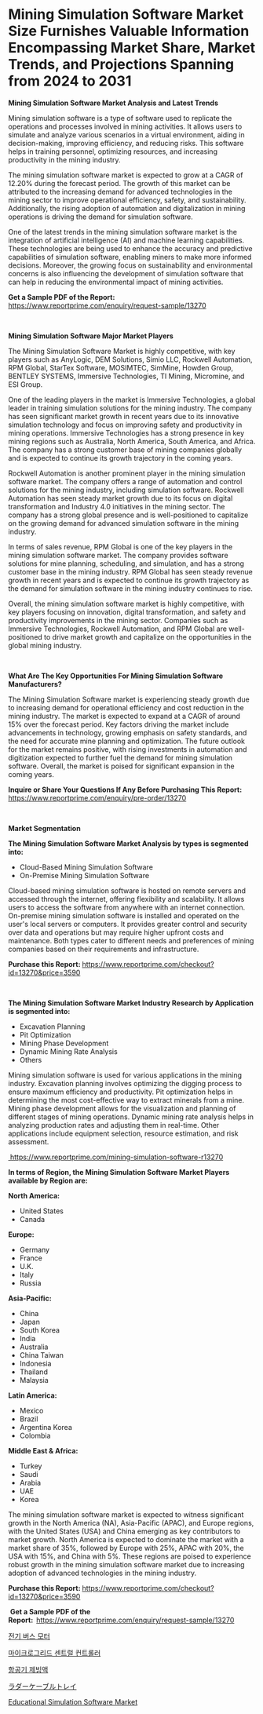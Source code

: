 <p><h1>Mining Simulation Software Market Size Furnishes Valuable Information Encompassing Market Share, Market Trends, and Projections Spanning from 2024 to 2031</h1></p><p><strong>Mining Simulation Software Market Analysis and Latest Trends</strong></p>
<p><p>Mining simulation software is a type of software used to replicate the operations and processes involved in mining activities. It allows users to simulate and analyze various scenarios in a virtual environment, aiding in decision-making, improving efficiency, and reducing risks. This software helps in training personnel, optimizing resources, and increasing productivity in the mining industry.</p><p>The mining simulation software market is expected to grow at a CAGR of 12.20% during the forecast period. The growth of this market can be attributed to the increasing demand for advanced technologies in the mining sector to improve operational efficiency, safety, and sustainability. Additionally, the rising adoption of automation and digitalization in mining operations is driving the demand for simulation software.</p><p>One of the latest trends in the mining simulation software market is the integration of artificial intelligence (AI) and machine learning capabilities. These technologies are being used to enhance the accuracy and predictive capabilities of simulation software, enabling miners to make more informed decisions. Moreover, the growing focus on sustainability and environmental concerns is also influencing the development of simulation software that can help in reducing the environmental impact of mining activities.</p></p>
<p><strong>Get a Sample PDF of the Report:&nbsp;</strong> <a href="https://www.reportprime.com/enquiry/request-sample/13270">https://www.reportprime.com/enquiry/request-sample/13270</a></p>
<p>&nbsp;</p>
<p><strong>Mining Simulation Software Major Market Players</strong></p>
<p><p>The Mining Simulation Software Market is highly competitive, with key players such as AnyLogic, DEM Solutions, Simio LLC, Rockwell Automation, RPM Global, StarTex Software, MOSIMTEC, SimMine, Howden Group, BENTLEY SYSTEMS, Immersive Technologies, TI Mining, Micromine, and ESI Group. </p><p>One of the leading players in the market is Immersive Technologies, a global leader in training simulation solutions for the mining industry. The company has seen significant market growth in recent years due to its innovative simulation technology and focus on improving safety and productivity in mining operations. Immersive Technologies has a strong presence in key mining regions such as Australia, North America, South America, and Africa. The company has a strong customer base of mining companies globally and is expected to continue its growth trajectory in the coming years.</p><p>Rockwell Automation is another prominent player in the mining simulation software market. The company offers a range of automation and control solutions for the mining industry, including simulation software. Rockwell Automation has seen steady market growth due to its focus on digital transformation and Industry 4.0 initiatives in the mining sector. The company has a strong global presence and is well-positioned to capitalize on the growing demand for advanced simulation software in the mining industry.</p><p>In terms of sales revenue, RPM Global is one of the key players in the mining simulation software market. The company provides software solutions for mine planning, scheduling, and simulation, and has a strong customer base in the mining industry. RPM Global has seen steady revenue growth in recent years and is expected to continue its growth trajectory as the demand for simulation software in the mining industry continues to rise.</p><p>Overall, the mining simulation software market is highly competitive, with key players focusing on innovation, digital transformation, and safety and productivity improvements in the mining sector. Companies such as Immersive Technologies, Rockwell Automation, and RPM Global are well-positioned to drive market growth and capitalize on the opportunities in the global mining industry.</p></p>
<p>&nbsp;</p>
<p><strong>What Are The Key Opportunities For Mining Simulation Software Manufacturers?</strong></p>
<p><p>The Mining Simulation Software market is experiencing steady growth due to increasing demand for operational efficiency and cost reduction in the mining industry. The market is expected to expand at a CAGR of around 15% over the forecast period. Key factors driving the market include advancements in technology, growing emphasis on safety standards, and the need for accurate mine planning and optimization. The future outlook for the market remains positive, with rising investments in automation and digitization expected to further fuel the demand for mining simulation software. Overall, the market is poised for significant expansion in the coming years.</p></p>
<p><strong>Inquire or Share Your Questions If Any Before Purchasing This Report:</strong> <a href="https://www.reportprime.com/enquiry/pre-order/13270">https://www.reportprime.com/enquiry/pre-order/13270</a></p>
<p>&nbsp;</p>
<p><strong>Market Segmentation</strong></p>
<p><strong>The Mining Simulation Software Market Analysis by types is segmented into:</strong></p>
<p><ul><li>Cloud-Based Mining Simulation Software</li><li>On-Premise Mining Simulation Software</li></ul></p>
<p><p>Cloud-based mining simulation software is hosted on remote servers and accessed through the internet, offering flexibility and scalability. It allows users to access the software from anywhere with an internet connection. On-premise mining simulation software is installed and operated on the user's local servers or computers. It provides greater control and security over data and operations but may require higher upfront costs and maintenance. Both types cater to different needs and preferences of mining companies based on their requirements and infrastructure.</p></p>
<p><strong>Purchase this Report:&nbsp;</strong><a href="https://www.reportprime.com/checkout?id=13270&price=3590">https://www.reportprime.com/checkout?id=13270&price=3590</a></p>
<p>&nbsp;</p>
<p><strong>The Mining Simulation Software Market Industry Research by Application is segmented into:</strong></p>
<p><ul><li>Excavation Planning</li><li>Pit Optimization</li><li>Mining Phase Development</li><li>Dynamic Mining Rate Analysis</li><li>Others</li></ul></p>
<p><p>Mining simulation software is used for various applications in the mining industry. Excavation planning involves optimizing the digging process to ensure maximum efficiency and productivity. Pit optimization helps in determining the most cost-effective way to extract minerals from a mine. Mining phase development allows for the visualization and planning of different stages of mining operations. Dynamic mining rate analysis helps in analyzing production rates and adjusting them in real-time. Other applications include equipment selection, resource estimation, and risk assessment.</p></p>
<p><a href="https://www.reportprime.com/mining-simulation-software-r13270">&nbsp;https://www.reportprime.com/mining-simulation-software-r13270</a></p>
<p><strong>In terms of Region, the Mining Simulation Software Market Players available by Region are:</strong></p>
<p>
    <p> <strong> North America: </strong>
        <ul>
            <li>United States</li>
            <li>Canada</li>
        </ul>
        </p> 
    <p> <strong> Europe: </strong>
        <ul>
            <li>Germany</li>
            <li>France</li>
            <li>U.K.</li>
            <li>Italy</li>
            <li>Russia</li>
        </ul>
        </p> 
    <p> <strong> Asia-Pacific: </strong>
        <ul>
            <li>China</li>
            <li>Japan</li>
            <li>South Korea</li>
            <li>India</li>
            <li>Australia</li>
            <li>China Taiwan</li>
            <li>Indonesia</li>
            <li>Thailand</li>
            <li>Malaysia</li>
        </ul>
        </p> 
    <p> <strong> Latin America: </strong>
        <ul>
            <li>Mexico</li>
            <li>Brazil</li>
            <li>Argentina Korea</li>
            <li>Colombia</li>
        </ul>
        </p> 
    <p> <strong> Middle East & Africa: </strong>
        <ul>
            <li>Turkey</li>
            <li>Saudi</li>
            <li>Arabia</li>
            <li>UAE</li>
            <li>Korea</li>
        </ul>
    </p>
    </p>
<p><p>The mining simulation software market is expected to witness significant growth in the North America (NA), Asia-Pacific (APAC), and Europe regions, with the United States (USA) and China emerging as key contributors to market growth. North America is expected to dominate the market with a market share of 35%, followed by Europe with 25%, APAC with 20%, the USA with 15%, and China with 5%. These regions are poised to experience robust growth in the mining simulation software market due to increasing adoption of advanced technologies in the mining industry.</p></p>
<p><strong>Purchase this Report: </strong><a href="https://www.reportprime.com/checkout?id=13270&price=3590">https://www.reportprime.com/checkout?id=13270&price=3590</a></p>
<p>&nbsp;<strong>Get a Sample PDF of the Report:&nbsp;&nbsp;</strong><a href="https://www.reportprime.com/enquiry/request-sample/13270">https://www.reportprime.com/enquiry/request-sample/13270</a></p>
<p><strong></strong></p>
<p><p><a href="https://github.com/wallacBahrtyinger567686/Market-Research-Report-List-1/blob/main/639545022378.md">전기 버스 모터</a></p><p><a href="https://medium.com/@adonispellea2022/%EB%A7%88%EC%9D%B4%ED%81%AC%EB%A1%9C%EA%B7%B8%EB%A6%AC%EB%93%9C-%EC%A4%91%EC%95%99-%EC%BB%A8%ED%8A%B8%EB%A1%A4%EB%9F%AC-%EC%8B%9C%EC%9E%A5-%EC%8B%9C%EC%9E%A5-%EC%A0%90%EC%9C%A0%EC%9C%A8-%EC%8B%9C%EC%9E%A5-%EB%8F%99%ED%96%A5-%EB%B0%8F-%EB%AF%B8%EB%9E%98-%EC%84%B1%EC%9E%A5-%ED%83%90%EC%83%89-4045e6de88f3">마이크로그리드 센트럴 컨트롤러</a></p><p><a href="https://medium.com/@mayekuhic00/%ED%95%AD%EA%B3%B5%EA%B8%B0-%ED%83%88%EB%B9%99-%EC%95%A1%EC%B2%B4-%EC%8B%9C%EC%9E%A5-%EB%8F%99%ED%96%A5-%EB%B0%8F-%EC%8B%9C%EC%9E%A5-%EB%B6%84%EC%84%9D%EC%9D%B4-2024-2031%EB%85%84-%EA%B8%B0%EA%B0%84%EC%97%90-%EB%8C%80%ED%95%B4-%EC%98%88%EC%B8%A1%EB%90%90%EC%8A%B5%EB%8B%88%EB%8B%A4-e7f8845d034a">항공기 제빙액</a></p><p><a href="https://medium.com/@colbu56546/%E3%81%AF%E3%81%97%E3%81%94%E3%82%B1%E3%83%BC%E3%83%96%E3%83%AB%E3%83%88%E3%83%AC%E3%82%A4%E3%81%AE%E5%B8%82%E5%A0%B4%E3%83%AC%E3%83%9D%E3%83%BC%E3%83%88%E3%81%AF-%E3%81%93%E3%81%AE%E5%B8%82%E5%A0%B4%E3%81%AE%E6%9C%80%E6%96%B0%E3%81%AE%E3%83%88%E3%83%AC%E3%83%B3%E3%83%89%E3%82%84%E6%88%90%E9%95%B7%E6%A9%9F%E4%BC%9A%E3%82%92%E6%98%8E%E3%82%89%E3%81%8B%E3%81%AB%E3%81%97%E3%81%BE%E3%81%99-411f83852e2f">ラダーケーブルトレイ</a></p><p><a href="https://github.com/Sarissaschmalingtr6fz2739/Market-Research-Report-List-2/blob/main/educational-simulation-software-market.md">Educational Simulation Software Market</a></p></p>
